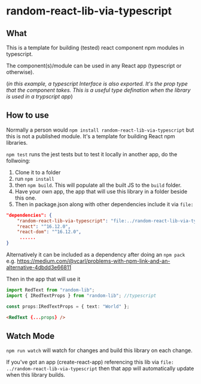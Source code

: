 # random-react-lib-via-typescript
## What
This is a template for building (tested) react component npm modules in typescript.

The component(s)/module can be used in any React app (typescript or otherwise).

(_in this example, a typescript Interface is also exported. It's the prop type that the component takes.
This is a useful type defination when the library is used in a trypscript app_)

## How to use
Normally a person would `npm install random-react-lib-via-typescript` but this is not a published module. It's a template for building React npm libraries.

`npm test` runs the jest tests but to test it locally in another app, do the follwoing:

1. Clone it to a folder 
2. run `npm install` 
3. then `npm build`. This will populate all the built JS to the `build` folder.
4. Have your own app, the app that will use this library in a folder beside this one.
5. Then in package.json along with other dependencies include it via `file:`


```json
"dependencies": {
    "random-react-lib-via-typescript": "file:../random-react-lib-via-typescript",
    "react": "^16.12.0",
    "react-dom": "^16.12.0",
     ......
}
```

Alternatively it can be included as a dependency after doing an `npm pack` e.g. https://medium.com/@vcarl/problems-with-npm-link-and-an-alternative-4dbdd3e66811


Then in the app that will use it
```typescript
import RedText from "random-lib";
import { IRedTextProps } from "random-lib"; //typescript

const props:IRedTextProps = { text: "World" }; 
```
```html
<RedText {...props} />
```

## Watch Mode
`npm run watch` will watch for changes and build this library on each change. 

If you've got an app (create-react-app) referencing this lib via `file: ../random-react-lib-via-typescript` then that app will automatically update when this library builds.


